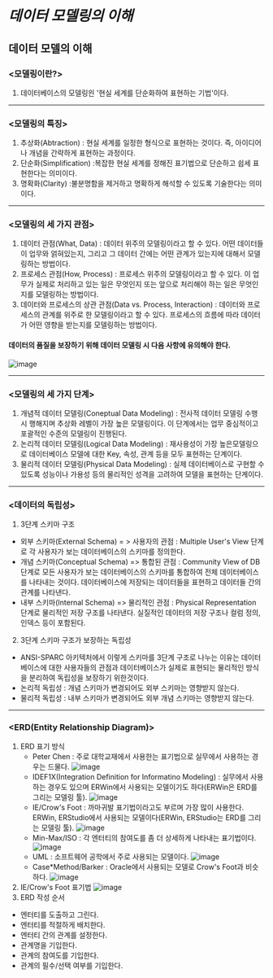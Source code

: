 *데이터 모델링의 이해*
=======================

데이터 모델의 이해
-----------------

### <모델링이란?>
1) 데이터베이스의 모델링읜 '현실 세계를 단순화하여 표현하는 기법'이다.
- - -
### <모델링의 특징>
1) 추상화(Abtraction) : 현실 세계를 일정한 형식으로 표현하는 것이다. 즉, 아이디어나 개념을 간략하게 표현하는 과정이다.
2) 단순화(Simplification) :복잡한 현실 세계를 정해진 표기법으로 단순하고 쉽세 표현한다는 의미이다.
3) 명확화(Clarity) :불분명함을 제거하고 명확하게 해석할 수 있도록 기술한다는 의미이다.
- - -
### <모델링의 세 가지 관점>
1) 데이터 관점(What, Data) : 데이터 위주의 모델링이라고 할 수 있다. 어떤 데이터들이 업무와 얽혀있는지, 그리고 그 데이터 간에는 어떤 관계가 있는지에 대해서 모델링하는 방법이다.
2) 프로세스 관점(How, Process) : 프로세스 위주의 모델링이라고 할 수 있다. 이 업무가 실제로 처리하고 있는 일은 무엇인지 또는 앞으로 처리해야 하는 일은 무엇인지를 모델링하는 방법이다.
3) 데이터와 프로세스의 상관 관점(Data vs. Process, Interaction) : 데이터와 프로세스의 관계를 위주로 한 모델링이라고 할 수 있다. 프로세스의 흐름에 따라 데이터가 어떤 영향을 받는지를 모델링하는 방법이다.

#### 데이터의 품질을 보장하기 위해 데이터 모델링 시 다음 사항에 유의해야 한다.
![image](https://github.com/user-attachments/assets/a019af0c-b631-4f49-b78c-327571395bd1)
- - -
### <모델링의 세 가지 단계>
1) 개념적 데이터 모델링(Coneptual Data Modeling) : 전사적 데이터 모델링 수행 시 행해지며 추상화 레벨이 가장 높은 모델링이다. 이 단계에서는 업무 중심적이고 포괄적인 수준의 모델링이 진행된다.
2) 논리적 데이터 모델링(Logical Data Modeling) : 재사용성이 가장 높은모델링으로 데이터베이스 모델에 대한 Key, 속성, 관계 등을 모두 표현하는 단계이다.
3) 물리적 데이터 모델링(Physical Data Modeling) : 실제 데이터베이스로 구현할 수 있도록 성능이나 가용성 등의 물리적인 성격을 고려하여 모델을 표현하는 단계이다.
- - -
### <데이터의 독립성>
1) 3단계 스키마 구조
  - 외부 스키마(External Schema) = > 사용자의 관점 : Multiple User's View 단계로 각 사용자가 보는 데이터베이스의 스키마를 정의한다.
  - 개념 스키마(Conceptual Schema) => 통합된 관점 : Community View of DB 단계로 모든 사용자가 보는 데이터베이스의 스키마를 통합하여 전체 데이터베이스를 나타내는 것이다. 데이터베이스에 저장되는 데이터들을 표현하고 데이터들 간의 관계를 나타낸다.
  - 내부 스키마(Internal Schema) => 물리적인 관점 : Physical Representation 단계로 물리적인 저장 구조를 나타낸다. 실질적인 데이터의 저장 구조나 컬럼 정의, 인덱스 등이 포함된다.
2) 3단계 스키마 구조가 보장하는 독립성
  - ANSI-SPARC 아키텍처에서 이렇게 스키마를 3단계 구조로 나누는 이유는 데이터베이스에 대한 사용자들의 관점과 데이터베이스가 실제로 표현되는 물리적인 방식을 분리하여 독립성을 보장하기 위한것이다.
  - 논리적 독립성 : 개념 스키마가 변경되어도 외부 스키마는 영향받지 않는다.
  - 물리적 독립성 : 내부 스키마가 변경되어도 외부 개념 스키마는 영향받지 않는다.
- - -
### <ERD(Entity Relationship Diagram)>
1) ERD 표기 방식
   - Peter Chen : 주로 대학교재에서 사용한는 표기법으로 실무에서 사용하는 경우는 드물다.
   ![image](https://github.com/user-attachments/assets/37f6b7a4-5781-4c7d-b7a7-fb6739806c24)
   - IDEF1X(Integration Definition for Informatino Modeling) : 실무에서 사용하는 경우도 있으며 ERWin에서 사용되는 모델이기도 하다(ERWin은 ERD를 그리는 모델링 툴).
   ![image](https://github.com/user-attachments/assets/54f84a5c-b3be-4b93-a1c7-13f81c57bc04)
   - IE/Crow's Foot : 까마귀발 표기법이라고도 부르며 가장 많이 사용한다. ERWin, ERStudio에서 사용되는 모델이다(ERWin, ERStudio는 ERD를 그리는 모델링 툴).
   ![image](https://github.com/user-attachments/assets/d63f70e1-5b0a-4e1e-ab56-df50a39ef169)
   - Min-Max/ISO : 각 엔터티의 참여도를 좀 더 상세하게 나타내는 표기법이다.
   ![image](https://github.com/user-attachments/assets/388d49ae-692b-4d03-ad3e-c1f0224dc504)
   - UML : 소프트웨어 공학에서 주로 사용되는 모델이다.
   ![image](https://github.com/user-attachments/assets/e1026f4d-dfb9-4798-9a7e-8094031d6c3d)
   - Case*Method/Barker : Oracle에서 사용되는 모델로 Crow's Foot과 비슷하다.
   ![image](https://github.com/user-attachments/assets/b82d0c52-14ed-4fc5-8cc4-c2d02134493e)
2) IE/Crow's Foot 표기법
![image](https://github.com/user-attachments/assets/2e6cd237-43db-4d77-931a-b2911e1f9f52)
3) ERD 작성 순서
- 엔터티를 도출하고 그린다.
- 엔터티를 적절하게 배치한다.
- 엔터티 간의 관계를 설정한다.
- 관계명을 기입한다.
- 관계의 참여도를 기입한다.
- 관계의 필수/선택 여부를 기입한다.






